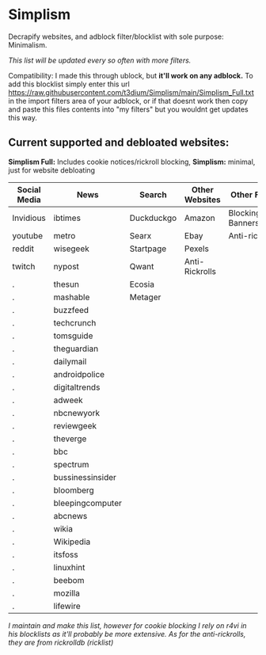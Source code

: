 # Simplism
Decrapify websites, and adblock filter/blocklist with sole purpose: Minimalism.

_This list will be updated every so often with more filters._

Compatibility: I made this through ublock, but **it'll work on any adblock.** To add this blocklist simply enter this url https://raw.githubusercontent.com/t3dium/Simplism/main/Simplism_Full.txt in the import filters area of your adblock, or if that doesnt work then copy and paste this files contents into "my filters" but you wouldnt get updates this way.

## Current supported and debloated websites:
**Simplism Full:** Includes cookie notices/rickroll blocking, **Simplism:** minimal, just for website debloating

Social Media  | News         | Search      | Other Websites  | Other Features
------------- | -------------|-------------|-----------------|----------------
Invidious     |ibtimes       |Duckduckgo   | Amazon          | Blocking Cookie Banners/Notices
youtube       |metro         |Searx        | Ebay            | Anti-rickrolls
reddit        |wisegeek      |Startpage    | Pexels
twitch        |nypost        |Qwant        | Anti-Rickrolls
.             |thesun        |Ecosia       
.             |mashable      |Metager
 .            |buzzfeed
  .           |techcrunch
  .           |tomsguide
 .            |theguardian
   .          |dailymail
.             |androidpolice                 
   .          |digitaltrends            
.             |adweek             
.             |nbcnewyork
.             |reviewgeek           
.             |theverge             
.             |bbc           
.             |spectrum              
.             |bussinessinsider        
.             |bloomberg              
.             |bleepingcomputer
.             |abcnews
.             |wikia
.             |Wikipedia
.             |itsfoss
.             |linuxhint
.             |beebom
.             |mozilla
.             |lifewire



_I maintain and make this list, however for cookie blocking I rely on r4vi in his blocklists as it'll probably be more extensive. As for the anti-rickrolls, they are from rickrolldb (ricklist)_
